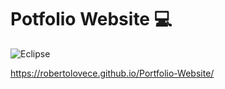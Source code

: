# Potfolio Website 💻
![Eclipse](https://user-images.githubusercontent.com/48356710/141651305-c89a29df-8254-42e6-9c47-076327b76469.png)

https://robertolovece.github.io/Portfolio-Website/

